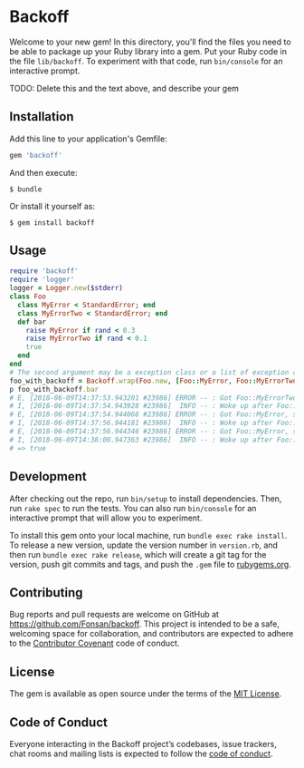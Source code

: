 # Backoff

Welcome to your new gem! In this directory, you'll find the files you need to be able to package up your Ruby library into a gem. Put your Ruby code in the file `lib/backoff`. To experiment with that code, run `bin/console` for an interactive prompt.

TODO: Delete this and the text above, and describe your gem

## Installation

Add this line to your application's Gemfile:

```ruby
gem 'backoff'
```

And then execute:

    $ bundle

Or install it yourself as:

    $ gem install backoff

## Usage

```ruby
require 'backoff'
require 'logger'
logger = Logger.new($stderr)
class Foo
  class MyError < StandardError; end
  class MyErrorTwo < StandardError; end
  def bar
    raise MyError if rand < 0.3
    raise MyErrorTwo if rand < 0.1
    true
  end
end
# The second argument may be a exception class or a list of exception classes
foo_with_backoff = Backoff.wrap(Foo.new, [Foo::MyError, Foo::MyErrorTwo], logger, initial_backoff: 1, multiplier: 2)
p foo_with_backoff.bar
# E, [2018-06-09T14:37:53.943201 #23986] ERROR -- : Got Foo::MyErrorTwo, sleeping 1
# I, [2018-06-09T14:37:54.943928 #23986]  INFO -- : Woke up after Foo::MyErrorTwo retrying again
# E, [2018-06-09T14:37:54.944066 #23986] ERROR -- : Got Foo::MyError, sleeping 2
# I, [2018-06-09T14:37:56.944181 #23986]  INFO -- : Woke up after Foo::MyError retrying again
# E, [2018-06-09T14:37:56.944346 #23986] ERROR -- : Got Foo::MyError, sleeping 4
# I, [2018-06-09T14:38:00.947363 #23986]  INFO -- : Woke up after Foo::MyError retrying again
# => true
```

## Development

After checking out the repo, run `bin/setup` to install dependencies. Then, run `rake spec` to run the tests. You can also run `bin/console` for an interactive prompt that will allow you to experiment.

To install this gem onto your local machine, run `bundle exec rake install`. To release a new version, update the version number in `version.rb`, and then run `bundle exec rake release`, which will create a git tag for the version, push git commits and tags, and push the `.gem` file to [rubygems.org](https://rubygems.org).

## Contributing

Bug reports and pull requests are welcome on GitHub at https://github.com/Fonsan/backoff. This project is intended to be a safe, welcoming space for collaboration, and contributors are expected to adhere to the [Contributor Covenant](http://contributor-covenant.org) code of conduct.

## License

The gem is available as open source under the terms of the [MIT License](https://opensource.org/licenses/MIT).

## Code of Conduct

Everyone interacting in the Backoff project’s codebases, issue trackers, chat rooms and mailing lists is expected to follow the [code of conduct](https://github.com/Fonsan/backoff/blob/master/CODE_OF_CONDUCT.md).
